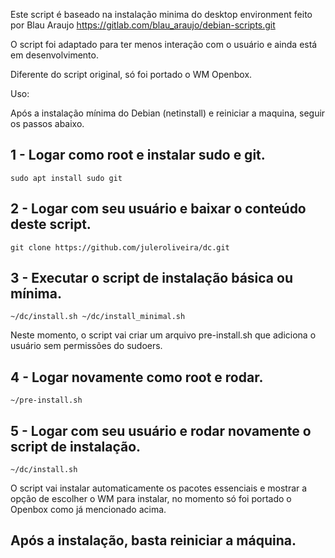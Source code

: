 Este script é baseado na instalação minima do desktop environment feito por Blau Araujo
https://gitlab.com/blau_araujo/debian-scripts.git

O script foi adaptado para ter menos interação com o usuário e ainda está em desenvolvimento.

Diferente do script original, só foi portado o WM Openbox.

Uso:

Após a instalação mínima do Debian (netinstall) e reiniciar a maquina, seguir os passos abaixo.

## 1 - Logar como **root** e instalar sudo e git.

  `sudo apt install sudo git`
  
## 2 - Logar **com seu usuário** e baixar o conteúdo deste script.

  `git clone https://github.com/juleroliveira/dc.git`
  
## 3 - Executar o script de instalação básica ou mínima.

  `~/dc/install.sh
  ~/dc/install_minimal.sh`

  Neste momento, o script vai criar um arquivo pre-install.sh que adiciona o usuário sem permissões do sudoers.
  
## 4 - Logar novamente como **root** e rodar.

  `~/pre-install.sh`
  
## 5 - Logar **com seu usuário** e rodar novamente o script de instalação.

  `~/dc/install.sh`
  
O script vai instalar automaticamente os pacotes essenciais e mostrar a opção de escolher o WM para instalar, no momento só foi portado o Openbox como já mencionado acima.

## Após a instalação, basta reiniciar a máquina.
